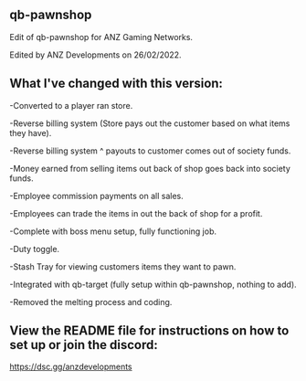 ## qb-pawnshop

Edit of qb-pawnshop for ANZ Gaming Networks. 

Edited by ANZ Developments on 26/02/2022.

## What I've changed with this version: 
-Converted to a player ran store. 

-Reverse billing system (Store pays out the customer based on what items they have).

-Reverse billing system ^ payouts to customer comes out of society funds.

-Money earned from selling items out back of shop goes back into society funds.

-Employee commission payments on all sales.

-Employees can trade the items in out the back of shop for a profit.

-Complete with boss menu setup, fully functioning job.

-Duty toggle.

-Stash Tray for viewing customers items they want to pawn.

-Integrated with qb-target (fully setup within qb-pawnshop, nothing to add).

-Removed the melting process and coding.

## View the README file for instructions on how to set up or join the discord:

https://dsc.gg/anzdevelopments
